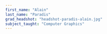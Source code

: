 ```yaml
---
first_name: "Alain"
last_name: "Paradis"
grad_headshot: "headshot-paradis-alain.jpg"
subject_taught: "Computer Graphics"
---
```

